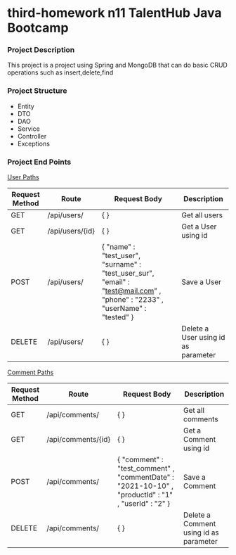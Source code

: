 # third-homework n11 TalentHub Java Bootcamp


### Project Description

This project is a project using Spring and MongoDB that can do basic CRUD operations such as insert,delete,find

### Project Structure

- Entity
- DTO
- DAO
- Service
- Controller
- Exceptions


### Project End Points

[User Paths](third-homework/src/main/java/com/example/thirdhomework/controller/UserController.java)

| Request Method | Route           | Request Body                                                                                                                  | Description                         |
|----------------|-----------------|-------------------------------------------------------------------------------------------------------------------------------|-------------------------------------|
|       GET      | /api/users/     | {  }                                                                                                                          | Get all users                       |
|       GET      | /api/users/{id} | {  }                                                                                                                          | Get a User using id                 |
|      POST      | /api/users/     | {  "name" : "test_user", "surname" : "test_user_sur", "email" : "test@mail.com" , "phone" : "2233" , "userName" : "tested"  } | Save a User                         |
|     DELETE     | /api/users/     | {  }                                                                                                                          | Delete a User using id as parameter |


[Comment Paths](third-homework/src/main/java/com/example/thirdhomework/controller/ProductCommentController.java )

| Request Method | Route              | Request Body                                                                                        | Description                            |
|----------------|--------------------|-----------------------------------------------------------------------------------------------------|----------------------------------------|
|       GET      | /api/comments/     | {  }                                                                                                | Get all comments                       |
|       GET      | /api/comments/{id} | {  }                                                                                                | Get a Comment using id                 |
|      POST      | /api/comments/     | {  "comment" : "test_comment" , "commentDate" : "2021-10-10" , "productId" : "1" , "userId" : "2" } | Save a Comment                         |
|     DELETE     | /api/comments/     | {  }                                                                                                | Delete a Comment using id as parameter |
